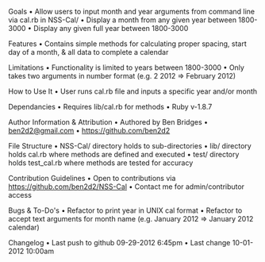 Goals
• Allow users to input month and year arguments from command line via cal.rb in NSS-Cal/
• Display a month from any given year between 1800-3000
• Display any given full year between 1800-3000

Features
• Contains simple methods for calculating proper spacing, start day of a month, & all data to complete a calendar

Limitations
• Functionality is limited to years between 1800-3000
• Only takes two arguments in number format (e.g. 2 2012 => February 2012)

How to Use It
• User runs cal.rb file and inputs a specific year and/or month

Dependancies
• Requires lib/cal.rb for methods
• Ruby v-1.8.7

Author Information & Attribution
• Authored by Ben Bridges
• ben2d2@gmail.com
• https://github.com/ben2d2

File Structure
• NSS-Cal/ directory holds to sub-directories
• lib/ directory holds cal.rb where methods are defined and executed
• test/ directory holds test_cal.rb where methods are tested for accuracy

Contribution Guidelines
• Open to contributions via https://github.com/ben2d2/NSS-Cal
• Contact me for admin/contributor access

Bugs & To-Do's
• Refactor to print year in UNIX cal format
• Refactor to accept text arguments for month name (e.g. January 2012 => January 2012 calendar)

Changelog
• Last push to github 09-29-2012 6:45pm
• Last change 10-01-2012 10:00am

